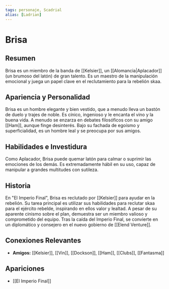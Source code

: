 ```yaml
---
tags: personaje, Scadrial
alias: [Ladrian]
---
```


# Brisa

## Resumen
Brisa es un miembro de la banda de [[Kelsier]], un [[Alomancia|Aplacador]] (un brumoso del latón) de gran talento. Es un maestro de la manipulación emocional y juega un papel clave en el reclutamiento para la rebelión skaa.

## Apariencia y Personalidad
Brisa es un hombre elegante y bien vestido, que a menudo lleva un bastón de duelo y trajes de noble. Es cínico, ingenioso y le encanta el vino y la buena vida. A menudo se enzarza en debates filosóficos con su amigo [[Ham]], aunque finge desinterés. Bajo su fachada de egoísmo y superficialidad, es un hombre leal y se preocupa por sus amigos.

## Habilidades e Investidura
Como Aplacador, Brisa puede quemar latón para calmar o suprimir las emociones de los demás. Es extremadamente hábil en su uso, capaz de manipular a grandes multitudes con sutileza.

## Historia
En "El Imperio Final", Brisa es reclutado por [[Kelsier]] para ayudar en la rebelión. Su tarea principal es utilizar sus habilidades para reclutar skaa para el ejército rebelde, inspirando en ellos valor y lealtad. A pesar de su aparente cinismo sobre el plan, demuestra ser un miembro valioso y comprometido del equipo. Tras la caída del Imperio Final, se convierte en un diplomático y consejero en el nuevo gobierno de [[Elend Venture]].

## Conexiones Relevantes
* **Amigos:** [[Kelsier]], [[Vin]], [[Dockson]], [[Ham]], [[Clubs]], [[Fantasma]]

## Apariciones
* [[El Imperio Final]]

